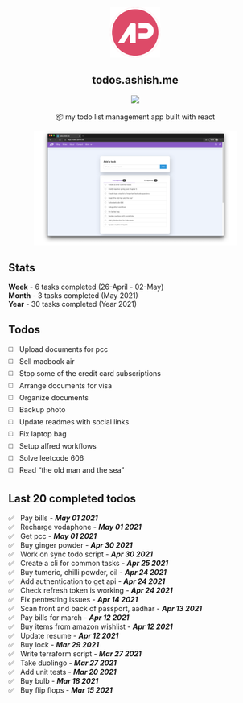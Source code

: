 <p align="center">
  <img src="https://raw.githubusercontent.com/ashishdotme/assets/master/logo.png" alt="drawing" width="100"/>
</p>

<h2 align="center">todos.ashish.me</h2>

<p align="center">
<a href="https://img.shields.io/github/last-commit/ashishdotme/todos.ashish.me?style=for-the-badge"><img src="https://img.shields.io/github/last-commit/ashishdotme/todos.ashish.me?style=for-the-badge"></a>
</p>

<p align="center">📦 my todo list management app built with react </p>

<div style='margin:0 auto;width:80%;'>
  <img src="./assets/todos.png" alt="drawing"/>
</div>

## Stats

<!-- week starts --><b>Week</b> - 6 tasks completed (26-April - 02-May)<br><!-- week ends -->
<!-- month starts --><b>Month</b> - 3 tasks completed (May 2021)<br><!-- month ends -->
<!-- year starts --><b>Year</b> - 30 tasks completed (Year 2021)<!-- year ends -->

## Todos

<!-- todos starts -->
◻️  &nbsp; Upload documents for pcc<br>◻️  &nbsp; Sell macbook air<br>◻️  &nbsp; Stop some of the credit card subscriptions<br>◻️  &nbsp; Arrange documents for visa<br>◻️  &nbsp; Organize documents<br>◻️  &nbsp; Backup photo<br>◻️  &nbsp; Update readmes with social links<br>◻️  &nbsp; Fix laptop bag<br>◻️  &nbsp; Setup alfred workflows<br>◻️  &nbsp; Solve leetcode 606<br>◻️  &nbsp; Read “the old man and the sea”
<!-- todos ends -->

## Last 20 completed todos

<!-- completed starts -->
✅  &nbsp; Pay bills - **_May 01 2021_**<br>✅  &nbsp; Recharge vodaphone - **_May 01 2021_**<br>✅  &nbsp; Get pcc - **_May 01 2021_**<br>✅  &nbsp; Buy ginger powder - **_Apr 30 2021_**<br>✅  &nbsp; Work on sync todo script - **_Apr 30 2021_**<br>✅  &nbsp; Create a cli for common tasks - **_Apr 25 2021_**<br>✅  &nbsp; Buy tumeric, chilli powder, oil - **_Apr 24 2021_**<br>✅  &nbsp; Add authentication to get api - **_Apr 24 2021_**<br>✅  &nbsp; Check refresh token is working - **_Apr 24 2021_**<br>✅  &nbsp; Fix pentesting issues - **_Apr 14 2021_**<br>✅  &nbsp; Scan front and back of passport, aadhar - **_Apr 13 2021_**<br>✅  &nbsp; Pay bills for march - **_Apr 12 2021_**<br>✅  &nbsp; Buy items from amazon wishlist - **_Apr 12 2021_**<br>✅  &nbsp; Update resume - **_Apr 12 2021_**<br>✅  &nbsp; Buy lock - **_Mar 29 2021_**<br>✅  &nbsp; Write terraform script - **_Mar 27 2021_**<br>✅  &nbsp; Take duolingo - **_Mar 27 2021_**<br>✅  &nbsp; Add unit tests - **_Mar 20 2021_**<br>✅  &nbsp; Buy bulb - **_Mar 18 2021_**<br>✅  &nbsp; Buy flip flops - **_Mar 15 2021_**
<!-- completed ends -->

